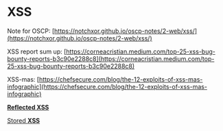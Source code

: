 # XSS

Note for OSCP: [https://notchxor.github.io/oscp-notes/2-web/xss/](https://notchxor.github.io/oscp-notes/2-web/xss/)

XSS report sum up: [https://corneacristian.medium.com/top-25-xss-bug-bounty-reports-b3c90e2288c8](https://corneacristian.medium.com/top-25-xss-bug-bounty-reports-b3c90e2288c8)

XSS-mas: [https://chefsecure.com/blog/the-12-exploits-of-xss-mas-infographic](https://chefsecure.com/blog/the-12-exploits-of-xss-mas-infographic)

[****Reflected XSS****](XSS%2004995cb5be22462cada31d2632dfc66d/Reflected%20XSS%206579ade954e9409aba5dc0b497c2c3a7.md)

[Stored ****XSS****](XSS%2004995cb5be22462cada31d2632dfc66d/Stored%20XSS%20b587f28661134e6b998c3e3dd4dab71f.md)